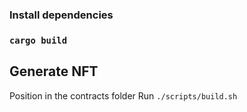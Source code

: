 

### Install dependencies
### `cargo build`

## Generate NFT
Position in the contracts folder
Run  `./scripts/build.sh`
